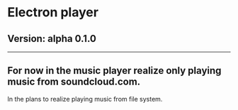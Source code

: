 # Electron player
## Version: alpha 0.1.0
***
For now in the music player realize only playing music from soundcloud.com.
---
In the plans to realize playing music from file system.
